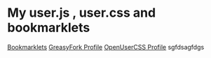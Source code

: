 # My user.js , user.css and bookmarklets

[Bookmarklets](Bookmarklets.md)
[GreasyFork Profile](https://greasyfork.org/zh-TW/users/72365-3142-maple)
[OpenUserCSS Profile](https://openusercss.org/profile/5b3b73d9143ad90b0042a7cc)
sgfdsagfdgs
